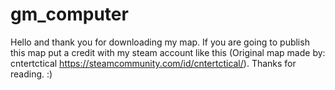 # gm_computer
Hello and thank you for downloading my map. If you are going to publish this map put a credit with my steam account like this (Original map made by: cntertctical https://steamcommunity.com/id/cntertctical/). Thanks for reading. :)
